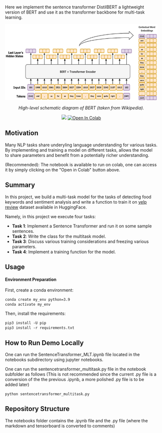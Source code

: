 Here we implement the sentence transformer DistilBERT a lightweight version of BERT and use it as the transformer backbone for multi-task learning. 


<p align="center">
  <img src="https://github.com/trudramukerji14/SentenceTransformer_MTL/blob/main/images/BERT_embeddings_01.png" height="250" alt="AskVideos-VideoCLIP" />
</p>
<p align="center">
  <em>High-level schematic diagram of BERT (taken from Wikipedia).</em>
</p>
<p align="center">
    <a href='https://huggingface.co/papers/1910.01108'><img src= 'https://huggingface.co/datasets/huggingface/badges/resolve/main/model-on-hf-sm.svg'></a>
    <a target="_blank" href="https://colab.research.google.com/drive/1E-Pi_kbkLe6qtk4q_fn0UYsie93BWJPF?usp=sharing">
        <img src="https://colab.research.google.com/assets/colab-badge.svg" alt="Open In Colab"/>
    </a>
</p>
<p align="center">
  
## Motivation

Many NLP tasks share underyling language understanding for various tasks. By implementing and training a model on different tasks, allows the model to share parameters and benefit from a potentially richer understanding.

(Recommended): The notebook is available to run on colab, one can access it by simply clicking on the "Open in Colab" button above.

## Summary

In this project, we build a multi-task model for the tasks of detecting food keywords and sentiment analysis and write a function to train it on [yelp review](https://huggingface.co/datasets/Yelp/yelp_review_full) dataset available in HuggingFace. 

Namely, in this project we execute four tasks:

- **Task 1**: Implement a Sentence Transformer and run it on some sample sentences.
- **Task 2**: Write the class for the multitask model.
- **Task 3**: Discuss various training considerations and freezing various parameters.
- **Task 4**: Implement a training function for the model.

## Usage

#### Environment Preparation
First, create a conda environment:
```
conda create my_env python=3.9 
conda activate my_env
```
Then, install the requirements:
```
pip3 install -U pip
pip3 install -r requirements.txt
```

## How to Run Demo Locally
One can run the SentenceTransformer_MLT.ipynb file located in the notebooks subdirectory using jupyter notebooks.

One can run the sentencetransformer_multitask.py file in the notebook subfolder as follows (This is not recommended since the current .py file is a conversion of the the previous .ipynb, a more polished .py file is to be added later)
```
python sentencetransformer_multitask.py 
```

## Repository Structure

The notebooks folder contains the .ipynb file and the .py file (where the markdown and tensorboard is converted to comments)





